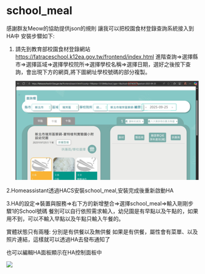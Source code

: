 # school_meal
感謝群友Meow的協助提供json的規則
讓我可以把校園食材登錄查詢系統接入到HA中
安裝步驟如下:
1. 請先到教育部校園食材登錄網站
   https://fatraceschool.k12ea.gov.tw/frontend/index.html
   進階查詢=>選擇縣市=>選擇區域=>選擇學校院所=>選擇學校名稱=>選擇日期，選好之後按下查詢，會出現下方的網頁,將下圖網址學校號碼的部分複製。
   
   <img src="https://github.com/shihkefa/school_meal/blob/main/schoolNO.png?raw=true" width="800">

2.Homeassistant透過HACS安裝school_meal,安裝完成後重新啟動HA

3.HA的設定=>裝置與服務=>右下方的新增整合=>選擇school_meal=>輸入剛剛步驟1的School號碼
  餐別可以自行依照需求輸入，幼兒園是有早點以及午點的，如果用不到，可以不輸入早點以及午點只輸入午餐的。

實體狀態只有兩種: 分別是有供餐以及無供餐
如果是有供餐，屬性會有菜單、以及照片連結，這樣就可以透過HA去發布通知了

也可以編輯HA面板顯示在HA控制面板中

   <img src="https://github.com/shihkefa/school_meal/blob/main/HAUI-ezgif.com-video-to-gif-converter.gif?raw=true" width="400">





   
